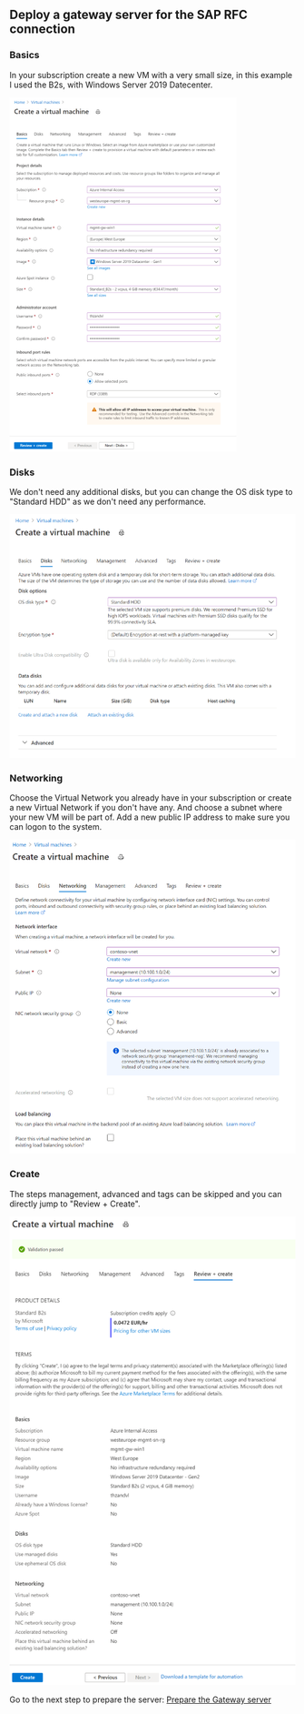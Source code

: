 ## Deploy a gateway server for the SAP RFC connection
### Basics
In your subscription create a new VM with a very small size, in this example I used the B2s, with Windows Server 2019 Datecenter.

![VM GW Basics](/images/gw/vm-gw-basics.png)

### Disks
We don't need any additional disks, but you can change the OS disk type to "Standard HDD" as we don't need any performance.

![VM GW Disks](/images/gw/vm-gw-disks.png)

### Networking
Choose the Virtual Network you already have in your subscription or create a new Virtual Network if you don't have any. And choose a subnet where your new VM will be part of. Add a new public IP address to make sure you can logon to the system.

![VM GW Networking](/images/gw/vm-gw-networking.png)

### Create
The steps management, advanced and tags can be skipped and you can directly jump to "Review + Create".

![VM GW Create](/images/gw/vm-gw-create.png)

Go to the next step to prepare the server: [Prepare the Gateway server](PrepareGateway.md)